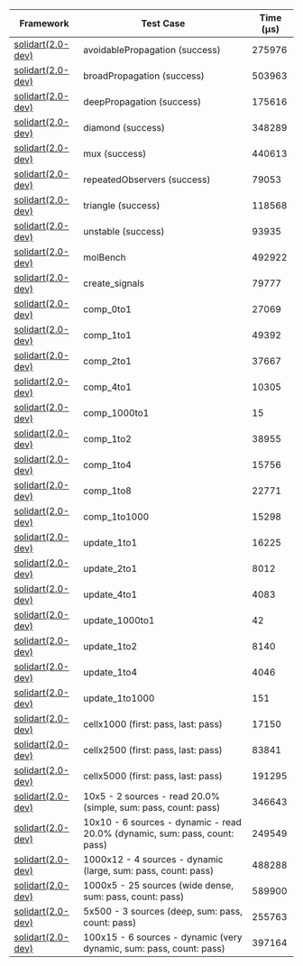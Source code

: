 | Framework | Test Case | Time (μs) |
| --- | --- | --- |
| [solidart(2.0-dev)](https://github.com/nank1ro/solidart/tree/dev) | avoidablePropagation (success) | 275976 |
| [solidart(2.0-dev)](https://github.com/nank1ro/solidart/tree/dev) | broadPropagation (success) | 503963 |
| [solidart(2.0-dev)](https://github.com/nank1ro/solidart/tree/dev) | deepPropagation (success) | 175616 |
| [solidart(2.0-dev)](https://github.com/nank1ro/solidart/tree/dev) | diamond (success) | 348289 |
| [solidart(2.0-dev)](https://github.com/nank1ro/solidart/tree/dev) | mux (success) | 440613 |
| [solidart(2.0-dev)](https://github.com/nank1ro/solidart/tree/dev) | repeatedObservers (success) | 79053 |
| [solidart(2.0-dev)](https://github.com/nank1ro/solidart/tree/dev) | triangle (success) | 118568 |
| [solidart(2.0-dev)](https://github.com/nank1ro/solidart/tree/dev) | unstable (success) | 93935 |
| [solidart(2.0-dev)](https://github.com/nank1ro/solidart/tree/dev) | molBench | 492922 |
| [solidart(2.0-dev)](https://github.com/nank1ro/solidart/tree/dev) | create_signals | 79777 |
| [solidart(2.0-dev)](https://github.com/nank1ro/solidart/tree/dev) | comp_0to1 | 27069 |
| [solidart(2.0-dev)](https://github.com/nank1ro/solidart/tree/dev) | comp_1to1 | 49392 |
| [solidart(2.0-dev)](https://github.com/nank1ro/solidart/tree/dev) | comp_2to1 | 37667 |
| [solidart(2.0-dev)](https://github.com/nank1ro/solidart/tree/dev) | comp_4to1 | 10305 |
| [solidart(2.0-dev)](https://github.com/nank1ro/solidart/tree/dev) | comp_1000to1 | 15 |
| [solidart(2.0-dev)](https://github.com/nank1ro/solidart/tree/dev) | comp_1to2 | 38955 |
| [solidart(2.0-dev)](https://github.com/nank1ro/solidart/tree/dev) | comp_1to4 | 15756 |
| [solidart(2.0-dev)](https://github.com/nank1ro/solidart/tree/dev) | comp_1to8 | 22771 |
| [solidart(2.0-dev)](https://github.com/nank1ro/solidart/tree/dev) | comp_1to1000 | 15298 |
| [solidart(2.0-dev)](https://github.com/nank1ro/solidart/tree/dev) | update_1to1 | 16225 |
| [solidart(2.0-dev)](https://github.com/nank1ro/solidart/tree/dev) | update_2to1 | 8012 |
| [solidart(2.0-dev)](https://github.com/nank1ro/solidart/tree/dev) | update_4to1 | 4083 |
| [solidart(2.0-dev)](https://github.com/nank1ro/solidart/tree/dev) | update_1000to1 | 42 |
| [solidart(2.0-dev)](https://github.com/nank1ro/solidart/tree/dev) | update_1to2 | 8140 |
| [solidart(2.0-dev)](https://github.com/nank1ro/solidart/tree/dev) | update_1to4 | 4046 |
| [solidart(2.0-dev)](https://github.com/nank1ro/solidart/tree/dev) | update_1to1000 | 151 |
| [solidart(2.0-dev)](https://github.com/nank1ro/solidart/tree/dev) | cellx1000 (first: pass, last: pass) | 17150 |
| [solidart(2.0-dev)](https://github.com/nank1ro/solidart/tree/dev) | cellx2500 (first: pass, last: pass) | 83841 |
| [solidart(2.0-dev)](https://github.com/nank1ro/solidart/tree/dev) | cellx5000 (first: pass, last: pass) | 191295 |
| [solidart(2.0-dev)](https://github.com/nank1ro/solidart/tree/dev) | 10x5 - 2 sources - read 20.0% (simple, sum: pass, count: pass) | 346643 |
| [solidart(2.0-dev)](https://github.com/nank1ro/solidart/tree/dev) | 10x10 - 6 sources - dynamic - read 20.0% (dynamic, sum: pass, count: pass) | 249549 |
| [solidart(2.0-dev)](https://github.com/nank1ro/solidart/tree/dev) | 1000x12 - 4 sources - dynamic (large, sum: pass, count: pass) | 488288 |
| [solidart(2.0-dev)](https://github.com/nank1ro/solidart/tree/dev) | 1000x5 - 25 sources (wide dense, sum: pass, count: pass) | 589900 |
| [solidart(2.0-dev)](https://github.com/nank1ro/solidart/tree/dev) | 5x500 - 3 sources (deep, sum: pass, count: pass) | 255763 |
| [solidart(2.0-dev)](https://github.com/nank1ro/solidart/tree/dev) | 100x15 - 6 sources - dynamic (very dynamic, sum: pass, count: pass) | 397164 |
